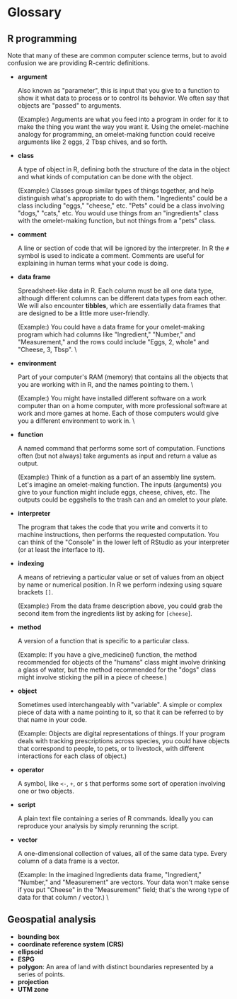# Glossary

## R programming

Note that many of these are common computer science terms, but to avoid confusion
we are providing R-centric definitions.

* **argument** 

    Also known as "parameter", this is input that you give to a
function to show it what data to process or to control its behavior.  We often
say that objects are "passed" to arguments. 

    (Example:) Arguments are what you feed into a program in order for it to
make the thing you want the way you want it. Using the omelet-machine analogy for
programming, an omelet-making function could receive arguments like 2 eggs, 2 Tbsp chives, and so forth. 

* **class** 

    A type of object in R, defining both the structure of the data in the object and what kinds of computation can be done with the 
object. 

    (Example:) Classes group similar types of things together, and help distinguish what's appropriate
to do with them. "Ingredients" could be a class including "eggs," "cheese," etc. "Pets" could be a class
involving "dogs," "cats," etc. You would use things from an "ingredients" class with the omelet-making
function, but not things from a "pets" class. 

* **comment** 

    A line or section of code that will be ignored by the interpreter.
In R the `#` symbol is used to indicate a comment.  Comments are useful for
explaining in human terms what your code is doing. 

* **data frame** 

    Spreadsheet-like data in R.  Each column must be all one data
type, although different columns can be different data types from each other.
We will also encounter **tibbles**, which are essentially data frames that are
designed to be a little more user-friendly. 

    (Example:) You could have a data frame for your omelet-making program which had columns like "Ingredient," "Number," and "Measurement,"  and the rows could include "Eggs, 2, whole" and "Cheese, 3, Tbsp". \

* **environment** 

    Part of your computer's RAM (memory) that contains all the
objects that you are working with in R, and the names pointing to them. \

    (Example:) You might have installed different software on a work computer than on a home computer, with more professional software at work and more games at home. Each of those computers would give you a different environment to work in. \

* **function** 

    A named command that performs some sort of computation.
Functions often (but not always) take arguments as input and return a value as
output. 

    (Example:) Think of a function as a part of an assembly line system. Let's imagine an omelet-making function. The inputs (arguments) you give to your function might include eggs, cheese, chives, etc. The outputs could be eggshells to the trash can and an omelet to your plate.

* **interpreter**

    The program that takes the code that you write and converts
it to machine instructions, then performs the requested computation.  You can
think of the "Console" in the lower left of RStudio as your interpreter (or at
least the interface to it).

* **indexing**

    A means of retrieving a particular value or set of values from
an object by name or numerical position.  In R we perform indexing using
square brackets `[]`. 

    (Example:) From the data frame description above, you could grab the second item from the ingredients list by asking for `[cheese`]. 

* **method** 

    A version of a function that is specific to a particular class. 

    (Example: If you have a give_medicine() function, the method recommended for objects of the "humans" class might involve drinking a glass of water, but the method recommended for the "dogs" class might involve sticking the pill in a piece of cheese.) 

* **object** 

    Sometimes used interchangeably with "variable".  A simple or
complex piece of data with a name pointing to it, so that it can be referred to
by that name in your code. 

    (Example: Objects are digital representations of things. If your program deals with tracking prescriptions across species, you could have objects that correspond to people, to pets, or to livestock, with different interactions for each class of object.)

* **operator** 

    A symbol, like `<-`, `+`, or `$` that performs some sort of
operation involving one or two objects. 

* **script** 

    A plain text file containing a series of R commands. Ideally you
can reproduce your analysis by simply rerunning the script.

* **vector**

    A one-dimensional collection of values, all of the same data type.
Every column of a data frame is a vector.

    (Example: In the imagined Ingredients data frame, "Ingredient," "Number," and "Measurement" are vectors. Your data won't make sense if you put "Cheese" in the "Measurement" field; that's the wrong type of data for that column / vector.) \

## Geospatial analysis

* **bounding box**
* **coordinate reference system (CRS)**
* **ellipsoid**
* **ESPG**
* **polygon**: An area of land with distinct boundaries represented by a series
of points.
* **projection**
* **UTM zone**

